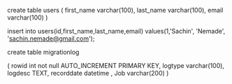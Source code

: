 create table users
(
first_name varchar(100),
last_name varchar(100),
email varchar(100)
)

insert into users(id,first_name,last_name,email) 
values(1,'Sachin', 'Nemade', 'sachin.nemade@gmail.com');

create table migrationlog 

( 
rowid int not null AUTO_INCREMENT PRIMARY KEY, 
logtype varchar(100), 
logdesc TEXT, 
recorddate datetime ,
Job varchar(200) 
) 